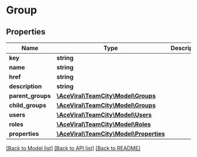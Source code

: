 # Group

## Properties
Name | Type | Description | Notes
------------ | ------------- | ------------- | -------------
**key** | **string** |  | [optional] 
**name** | **string** |  | [optional] 
**href** | **string** |  | [optional] 
**description** | **string** |  | [optional] 
**parent_groups** | [**\AceViral\TeamCity\Model\Groups**](Groups.md) |  | [optional] 
**child_groups** | [**\AceViral\TeamCity\Model\Groups**](Groups.md) |  | [optional] 
**users** | [**\AceViral\TeamCity\Model\Users**](Users.md) |  | [optional] 
**roles** | [**\AceViral\TeamCity\Model\Roles**](Roles.md) |  | [optional] 
**properties** | [**\AceViral\TeamCity\Model\Properties**](Properties.md) |  | [optional] 

[[Back to Model list]](../README.md#documentation-for-models) [[Back to API list]](../README.md#documentation-for-api-endpoints) [[Back to README]](../README.md)


